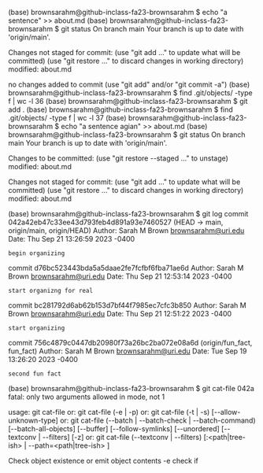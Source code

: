 (base) brownsarahm@github-inclass-fa23-brownsarahm $ echo "a sentence" >> about.md 
(base) brownsarahm@github-inclass-fa23-brownsarahm $ git status
On branch main
Your branch is up to date with 'origin/main'.

Changes not staged for commit:
  (use "git add <file>..." to update what will be committed)
  (use "git restore <file>..." to discard changes in working directory)
	modified:   about.md

no changes added to commit (use "git add" and/or "git commit -a")
(base) brownsarahm@github-inclass-fa23-brownsarahm $ find .git/objects/ -type f | wc -l
      36
(base) brownsarahm@github-inclass-fa23-brownsarahm $ git add .
(base) brownsarahm@github-inclass-fa23-brownsarahm $ find .git/objects/ -type f | wc -l
      37
(base) brownsarahm@github-inclass-fa23-brownsarahm $ echo "a sentence agian" >> about.md 
(base) brownsarahm@github-inclass-fa23-brownsarahm $ git status
On branch main
Your branch is up to date with 'origin/main'.

Changes to be committed:
  (use "git restore --staged <file>..." to unstage)
	modified:   about.md

Changes not staged for commit:
  (use "git add <file>..." to update what will be committed)
  (use "git restore <file>..." to discard changes in working directory)
	modified:   about.md

(base) brownsarahm@github-inclass-fa23-brownsarahm $ git log 
commit 042a42eb47c33ee43d793feb4d891a93e7460527 (HEAD -> main, origin/main, origin/HEAD)
Author: Sarah M Brown <brownsarahm@uri.edu>
Date:   Thu Sep 21 13:26:59 2023 -0400

    begin organizing

commit d76bc523443bda5a5daae2fe7fcfbf6fba71ae6d
Author: Sarah M Brown <brownsarahm@uri.edu>
Date:   Thu Sep 21 12:53:14 2023 -0400

    start organizng for real

commit bc281792d6ab62b153d7bf44f7985ec7cfc3b850
Author: Sarah M Brown <brownsarahm@uri.edu>
Date:   Thu Sep 21 12:51:22 2023 -0400

    start organizing

commit 756c4879c0447db20980f73a26bc2ba072e08a6d (origin/fun_fact, fun_fact)
Author: Sarah M Brown <brownsarahm@uri.edu>
Date:   Tue Sep 19 13:26:20 2023 -0400

    second fun fact

(base) brownsarahm@github-inclass-fa23-brownsarahm $ git cat-file 042a
fatal: only two arguments allowed in <type> <object> mode, not 1

usage: git cat-file <type> <object>
   or: git cat-file (-e | -p) <object>
   or: git cat-file (-t | -s) [--allow-unknown-type] <object>
   or: git cat-file (--batch | --batch-check | --batch-command) [--batch-all-objects]
                    [--buffer] [--follow-symlinks] [--unordered]
                    [--textconv | --filters] [-z]
   or: git cat-file (--textconv | --filters)
                    [<rev>:<path|tree-ish> | --path=<path|tree-ish> <rev>]

Check object existence or emit object contents
    -e                    check if <object> exists
    -p                    pretty-print <object> content

Emit [broken] object attributes
    -t                    show object type (one of 'blob', 'tree', 'commit', 'tag', ...)
    -s                    show object size
    --allow-unknown-type  allow -s and -t to work with broken/corrupt objects
    --use-mailmap         use mail map file
    --mailmap ...         alias of --use-mailmap

Batch objects requested on stdin (or --batch-all-objects)
    --batch[=<format>]    show full <object> or <rev> contents
    --batch-check[=<format>]
                          like --batch, but don't emit <contents>
    -z                    stdin is NUL-terminated
    --batch-command[=<format>]
                          read commands from stdin
    --batch-all-objects   with --batch[-check]: ignores stdin, batches all known objects

Change or optimize batch output
    --buffer              buffer --batch output
    --follow-symlinks     follow in-tree symlinks
    --unordered           do not order objects before emitting them

Emit object (blob or tree) with conversion or filter (stand-alone, or with batch)
    --textconv            run textconv on object's content
    --filters             run filters on object's content
    --path blob|tree      use a <path> for (--textconv | --filters); Not with 'batch'

(base) brownsarahm@github-inclass-fa23-brownsarahm $ git cat-file -p 042a
tree 11d53c24bb5d2bf2e3f645ef188f8bc75fa9c911
parent d76bc523443bda5a5daae2fe7fcfbf6fba71ae6d
author Sarah M Brown <brownsarahm@uri.edu> 1695317219 -0400
committer Sarah M Brown <brownsarahm@uri.edu> 1695317219 -0400

begin organizing
(base) brownsarahm@github-inclass-fa23-brownsarahm $ git cat-file -p 11d5
040000 tree 95b60ce8cdec1bc4e1df1416e0c0e6ecbd3e7a8c	.github
100644 blob e69de29bb2d1d6434b8b29ae775ad8c2e48c5391	API.md
100644 blob e69de29bb2d1d6434b8b29ae775ad8c2e48c5391	CONTRIBUTING.md
100644 blob e69de29bb2d1d6434b8b29ae775ad8c2e48c5391	LICENSE.md
100644 blob 8c7cefb877c62a46a3b71c68a858c24075b379fe	README.md
100644 blob b62d570421c3096d8c80c7df56357cdd3203fd3a	about.md
100644 blob e69de29bb2d1d6434b8b29ae775ad8c2e48c5391	abstract_base_class.py
100644 blob e69de29bb2d1d6434b8b29ae775ad8c2e48c5391	alternative_classes.py
040000 tree 9896f7a7000a7b9d2fdb12047a141524358286c3	docs
100644 blob e69de29bb2d1d6434b8b29ae775ad8c2e48c5391	helper_functions.py
100644 blob e69de29bb2d1d6434b8b29ae775ad8c2e48c5391	important_classes.py
100644 blob e69de29bb2d1d6434b8b29ae775ad8c2e48c5391	setup.py
040000 tree 45fcb1dd311e5e45af759cb3627dca5f47f58f04	tests
(base) brownsarahm@github-inclass-fa23-brownsarahm $ git cat-file -p b62d
Sarah Brown
2027
- i skied competitively in high school
- i started at URI in 2020
- I went to Northeastern

(base) brownsarahm@github-inclass-fa23-brownsarahm $ git status
On branch main
Your branch is up to date with 'origin/main'.

Changes to be committed:
  (use "git restore --staged <file>..." to unstage)
	modified:   about.md

Changes not staged for commit:
  (use "git add <file>..." to update what will be committed)
  (use "git restore <file>..." to discard changes in working directory)
	modified:   about.md

(base) brownsarahm@github-inclass-fa23-brownsarahm $ ls .git
COMMIT_EDITMSG	REBASE_HEAD	index		packed-refs
FETCH_HEAD	config		info		refs
HEAD		description	logs
ORIG_HEAD	hooks		objects
(base) brownsarahm@github-inclass-fa23-brownsarahm $ cat .git/index 
fk#.github/workflows/create_issues.ymle.??.m?0e.??.m?0??d????⛲??CK?)?wZ???S?API.mde.??.Me.??.M??e????⛲??CK?)?wZ???S?CONTRIBUTING.mde.??.?A?e.??.?A???f????⛲??CK?)?wZ???S?
LICENSE.mde.??.?t?e.??.?t???g?????|?w?*F??h?X?@u?y?	README.mde1[?5??e1[?5??o?8????0f?DTj0|????,?tabout.mde.??.?1?e.??.?1???h????⛲??CK?)?wZ???S?abstract_base_class.pye.??.?e.??.???i????⛲??CK?)?wZ???S?alternative_classes.pye.??.?N?e.??.?N???k????⛲??CK?)?wZ???S?docs/_config.ymle.??.?Ye.??.?Y??l????⛲?docs/_toc.ymle.??.?C?e.??.?C???m????⛲??CK?)?wZ???S?docs/overview.mde.??.?3?e.??.?3???n????⛲??CK?)?wZ???S?helper_functions.pye.??.?/?e.??.?/???o????⛲??CK?)?wZ???S?important_classes.pye.??.?e.??.???p????⛲??CK?)?wZ???Ssetup.pye.??.?'ee.??.?'e??r????⛲??CK?)?wZ???S?tests/test_abc.pye.??.?n?e.??.?n???s????⛲??CK?)?wZ???S?tests/test_alt.pye.??.?O?e.??.?O???t????⛲??CK?)?wZ???S?tests/test_help.pye.??.?@?e.??.?@???u????⛲??CK?)?wZ???S?tests/test_imp.pyTREE?-1 3
docs3 0
????
{?/?z$5???tests4 0
E???1^E?u??b}?_G??.github1 1
??
  ?????????>z?workflows1 0
nm?(base) brownsarahm@github-inclass-fa23-brownsarahm $ git cat-file .git/index  
fatal: only two arguments allowed in <type> <object> mode, not 1

usage: git cat-file <type> <object>
   or: git cat-file (-e | -p) <object>
   or: git cat-file (-t | -s) [--allow-unknown-type] <object>
   or: git cat-file (--batch | --batch-check | --batch-command) [--batch-all-objects]
                    [--buffer] [--follow-symlinks] [--unordered]
                    [--textconv | --filters] [-z]
   or: git cat-file (--textconv | --filters)
                    [<rev>:<path|tree-ish> | --path=<path|tree-ish> <rev>]

Check object existence or emit object contents
    -e                    check if <object> exists
    -p                    pretty-print <object> content

Emit [broken] object attributes
    -t                    show object type (one of 'blob', 'tree', 'commit', 'tag', ...)
    -s                    show object size
    --allow-unknown-type  allow -s and -t to work with broken/corrupt objects
    --use-mailmap         use mail map file
    --mailmap ...         alias of --use-mailmap

Batch objects requested on stdin (or --batch-all-objects)
    --batch[=<format>]    show full <object> or <rev> contents
    --batch-check[=<format>]
                          like --batch, but don't emit <contents>
    -z                    stdin is NUL-terminated
    --batch-command[=<format>]
                          read commands from stdin
    --batch-all-objects   with --batch[-check]: ignores stdin, batches all known objects

Change or optimize batch output
    --buffer              buffer --batch output
    --follow-symlinks     follow in-tree symlinks
    --unordered           do not order objects before emitting them

Emit object (blob or tree) with conversion or filter (stand-alone, or with batch)
    --textconv            run textconv on object's content
    --filters             run filters on object's content
    --path blob|tree      use a <path> for (--textconv | --filters); Not with 'batch'

(base) brownsarahm@github-inclass-fa23-brownsarahm $ git cat-file -p .git/index 
fatal: Not a valid object name .git/index
(base) brownsarahm@github-inclass-fa23-brownsarahm $ git status
On branch main
Your branch is up to date with 'origin/main'.

Changes to be committed:
  (use "git restore --staged <file>..." to unstage)
	modified:   about.md

Changes not staged for commit:
  (use "git add <file>..." to update what will be committed)
  (use "git restore <file>..." to discard changes in working directory)
	modified:   about.md

(base) brownsarahm@github-inclass-fa23-brownsarahm $ git stats
git: 'stats' is not a git command. See 'git --help'.

The most similar command is
	status
(base) brownsarahm@github-inclass-fa23-brownsarahm $ cd ..
(base) brownsarahm@systems $ ls
fa23-kwl-brownsarahm		test
github-inclass-fa23-brownsarahm	tiny-book
(base) brownsarahm@systems $ gh repo clone introcompsys/fall2023
Cloning into 'fall2023'...
remote: Enumerating objects: 1909, done.
remote: Counting objects: 100% (112/112), done.
remote: Compressing objects: 100% (98/98), done.
remote: Total 1909 (delta 62), reused 40 (delta 14), pack-reused 1797
Receiving objects: 100% (1909/1909), 43.48 MiB | 3.53 MiB/s, done.
Resolving deltas: 100% (1273/1273), done.
(base) brownsarahm@systems $ cd fall2023/
(base) brownsarahm@fall2023 $ git fetch --tags
(base) brownsarahm@fall2023 $ ls .git
FETCH_HEAD	description	info		packed-refs
HEAD		hooks		logs		refs
config		index		objects
(base) brownsarahm@fall2023 $ ls .git/refs/
heads	remotes	tags
(base) brownsarahm@fall2023 $ ls .git/refs/heads/
main
(base) brownsarahm@fall2023 $ ls .git/refs/remotes/
origin
(base) brownsarahm@fall2023 $ ls .git/refs/remotes/origin/
HEAD
(base) brownsarahm@fall2023 $ ls .git/refs/tags/
(base) brownsarahm@fall2023 $ git fetch --tags
(base) brownsarahm@fall2023 $ ls .git/refs/tags/
(base) brownsarahm@fall2023 $ pull
-bash: pull: command not found
(base) brownsarahm@fall2023 $ git pull
Already up to date.
(base) brownsarahm@fall2023 $ git fetch --tags
(base) brownsarahm@fall2023 $ ls .git/refs/tags/
(base) brownsarahm@fall2023 $ git tag
c10
c10.1
c11
c11.1
c2
c3
c4
c5
c6
c7
c8
c9
c9.1
(base) brownsarahm@fall2023 $ cd ../github-inclass-fa23-brownsarahm/
(base) brownsarahm@github-inclass-fa23-brownsarahm $ git tag
(base) brownsarahm@github-inclass-fa23-brownsarahm $ git tag v1
(base) brownsarahm@github-inclass-fa23-brownsarahm $ git tag
v1
(base) brownsarahm@github-inclass-fa23-brownsarahm $ git log --pretty=online
fatal: invalid --pretty format: online
(base) brownsarahm@github-inclass-fa23-brownsarahm $ git log --pretty=oneline 
042a42eb47c33ee43d793feb4d891a93e7460527 (HEAD -> main, tag: v1, origin/main, origin/HEAD) begin organizing
d76bc523443bda5a5daae2fe7fcfbf6fba71ae6d start organizng for real
bc281792d6ab62b153d7bf44f7985ec7cfc3b850 start organizing
756c4879c0447db20980f73a26bc2ba072e08a6d (origin/fun_fact, fun_fact) second fun fact
768dec80c5e0734476d476ae83376c9c786b6450 Update about.md
6d4dbd33860fceb9c87bd3c4509deff8cecb3f45 add fun fact
5c8aaa9f2a129d551b8cb2cb294676f63c4af410 Merge pull request #5 from introcompsys/add-name
65e9e39935be8400ef12cc9003592f12244b50da (origin/add-name) closes #2
caeacb503cf4776f075b848f0faff535671f2887 Merge pull request #4 from introcompsys/1-create-an-about-file
693a2b5b9ad4c27eb3b50571b3c93dde353320a1 (origin/1-create-an-about-file, 1-create-an-about-file) create and complete about file closes #1
6a12db0035e7c73772f7b2348b80dd0bfb3a2a2e Add online IDE url
cfe32e5066921ad876d8a2c74b1fcb00c99b1cc7 Initial commit
(base) brownsarahm@github-inclass-fa23-brownsarahm $ git tag --help
(base) brownsarahm@github-inclass-fa23-brownsarahm $ git tag v0 65e9
(base) brownsarahm@github-inclass-fa23-brownsarahm $ git log --pretty=oneline
042a42eb47c33ee43d793feb4d891a93e7460527 (HEAD -> main, tag: v1, origin/main, origin/HEAD) begin organizing
d76bc523443bda5a5daae2fe7fcfbf6fba71ae6d start organizng for real
bc281792d6ab62b153d7bf44f7985ec7cfc3b850 start organizing
756c4879c0447db20980f73a26bc2ba072e08a6d (origin/fun_fact, fun_fact) second fun fact
768dec80c5e0734476d476ae83376c9c786b6450 Update about.md
6d4dbd33860fceb9c87bd3c4509deff8cecb3f45 add fun fact
5c8aaa9f2a129d551b8cb2cb294676f63c4af410 Merge pull request #5 from introcompsys/add-name
65e9e39935be8400ef12cc9003592f12244b50da (tag: v0, origin/add-name) closes #2
caeacb503cf4776f075b848f0faff535671f2887 Merge pull request #4 from introcompsys/1-create-an-about-file
693a2b5b9ad4c27eb3b50571b3c93dde353320a1 (origin/1-create-an-about-file, 1-create-an-about-file) create and complete about file closes #1
6a12db0035e7c73772f7b2348b80dd0bfb3a2a2e Add online IDE url
cfe32e5066921ad876d8a2c74b1fcb00c99b1cc7 Initial commit
(base) brownsarahm@github-inclass-fa23-brownsarahm $ ls .git/refs/
heads	remotes	tags
(base) brownsarahm@github-inclass-fa23-brownsarahm $ ls .git/refs/tags/
v0	v1
(base) brownsarahm@github-inclass-fa23-brownsarahm $ cat .git/refs/tags/v0
65e9e39935be8400ef12cc9003592f12244b50da
(base) brownsarahm@github-inclass-fa23-brownsarahm $ git log --pretty=onelinev0..v1
fatal: invalid --pretty format: onelinev0..v1
(base) brownsarahm@github-inclass-fa23-brownsarahm $ git log --pretty=oneline v0..v1
042a42eb47c33ee43d793feb4d891a93e7460527 (HEAD -> main, tag: v1, origin/main, origin/HEAD) begin organizing
d76bc523443bda5a5daae2fe7fcfbf6fba71ae6d start organizng for real
bc281792d6ab62b153d7bf44f7985ec7cfc3b850 start organizing
756c4879c0447db20980f73a26bc2ba072e08a6d (origin/fun_fact, fun_fact) second fun fact
768dec80c5e0734476d476ae83376c9c786b6450 Update about.md
6d4dbd33860fceb9c87bd3c4509deff8cecb3f45 add fun fact
5c8aaa9f2a129d551b8cb2cb294676f63c4af410 Merge pull request #5 from introcompsys/add-name
(base) brownsarahm@github-inclass-fa23-brownsarahm $ git push
To https://github.com/introcompsys/github-inclass-fa23-brownsarahm.git
 ! [rejected]        main -> main (fetch first)
error: failed to push some refs to 'https://github.com/introcompsys/github-inclass-fa23-brownsarahm.git'
hint: Updates were rejected because the remote contains work that you do
hint: not have locally. This is usually caused by another repository pushing
hint: to the same ref. You may want to first integrate the remote changes
hint: (e.g., 'git pull ...') before pushing again.
hint: See the 'Note about fast-forwards' in 'git push --help' for details.
(base) brownsarahm@github-inclass-fa23-brownsarahm $ git pull
remote: Enumerating objects: 9, done.
remote: Counting objects: 100% (9/9), done.
remote: Compressing objects: 100% (3/3), done.
remote: Total 6 (delta 3), reused 6 (delta 3), pack-reused 0
Unpacking objects: 100% (6/6), 745 bytes | 82.00 KiB/s, done.
From https://github.com/introcompsys/github-inclass-fa23-brownsarahm
   042a42e..4202c16  main       -> origin/main
Updating 042a42e..4202c16
error: Your local changes to the following files would be overwritten by merge:
	about.md
Please commit your changes or stash them before you merge.
Aborting
(base) brownsarahm@github-inclass-fa23-brownsarahm $ git push --tags
Total 0 (delta 0), reused 0 (delta 0), pack-reused 0
To https://github.com/introcompsys/github-inclass-fa23-brownsarahm.git
 * [new tag]         v0 -> v0
 * [new tag]         v1 -> v1
(base) brownsarahm@github-inclass-fa23-brownsarahm $ gh repo view --web
Opening github.com/introcompsys/github-inclass-fa23-brownsarahm in your browser.
(base) brownsarahm@github-inclass-fa23-brownsarahm $ git blame
usage: git blame [<options>] [<rev-opts>] [<rev>] [--] <file>

    <rev-opts> are documented in git-rev-list(1)

    --incremental         show blame entries as we find them, incrementally
    -b                    do not show object names of boundary commits (Default: off)
    --root                do not treat root commits as boundaries (Default: off)
    --show-stats          show work cost statistics
    --progress            force progress reporting
    --score-debug         show output score for blame entries
    -f, --show-name       show original filename (Default: auto)
    -n, --show-number     show original linenumber (Default: off)
    -p, --porcelain       show in a format designed for machine consumption
    --line-porcelain      show porcelain format with per-line commit information
    -c                    use the same output mode as git-annotate (Default: off)
    -t                    show raw timestamp (Default: off)
    -l                    show long commit SHA1 (Default: off)
    -s                    suppress author name and timestamp (Default: off)
    -e, --show-email      show author email instead of name (Default: off)
    -w                    ignore whitespace differences
    --ignore-rev <rev>    ignore <rev> when blaming
    --ignore-revs-file <file>
                          ignore revisions from <file>
    --color-lines         color redundant metadata from previous line differently
    --color-by-age        color lines by age
    --minimal             spend extra cycles to find better match
    -S <file>             use revisions from <file> instead of calling git-rev-list
    --contents <file>     use <file>'s contents as the final image
    -C[<score>]           find line copies within and across files
    -M[<score>]           find line movements within and across files
    -L <range>            process only line range <start>,<end> or function :<funcname>
    --abbrev[=<n>]        use <n> digits to display object names

(base) brownsarahm@github-inclass-fa23-brownsarahm $ git bisect start
status: waiting for both good and bad commits
(base) brownsarahm@github-inclass-fa23-brownsarahm $ git bisect bad
status: waiting for good commit(s), bad commit known
(base) brownsarahm@github-inclass-fa23-brownsarahm $ git bisect good v0
Bisecting: 3 revisions left to test after this (roughly 2 steps)
error: Your local changes to the following files would be overwritten by checkout:
	about.md
Please commit your changes or stash them before you switch branches.
Aborting
(base) brownsarahm@github-inclass-fa23-brownsarahm $ git stash
Saved working directory and index state WIP on main: 042a42e begin organizing
(base) brownsarahm@github-inclass-fa23-brownsarahm $ git bisect good v0
Bisecting: 3 revisions left to test after this (roughly 2 steps)
[768dec80c5e0734476d476ae83376c9c786b6450] Update about.md
(base) brownsarahm@github-inclass-fa23-brownsarahm $ git bisect good
Bisecting: 1 revision left to test after this (roughly 1 step)
[bc281792d6ab62b153d7bf44f7985ec7cfc3b850] start organizing
(base) brownsarahm@github-inclass-fa23-brownsarahm $ git bisect bad
Bisecting: 0 revisions left to test after this (roughly 0 steps)
[756c4879c0447db20980f73a26bc2ba072e08a6d] second fun fact
(base) brownsarahm@github-inclass-fa23-brownsarahm $ git log
commit 756c4879c0447db20980f73a26bc2ba072e08a6d (HEAD, origin/fun_fact, fun_fact)
Author: Sarah M Brown <brownsarahm@uri.edu>
Date:   Tue Sep 19 13:26:20 2023 -0400

    second fun fact

commit 768dec80c5e0734476d476ae83376c9c786b6450
Author: Sarah Brown <brownsarahm@uri.edu>
Date:   Tue Sep 19 13:21:31 2023 -0400

    Update about.md

commit 6d4dbd33860fceb9c87bd3c4509deff8cecb3f45
Author: Sarah M Brown <brownsarahm@uri.edu>
Date:   Tue Sep 19 13:06:54 2023 -0400

    add fun fact

commit 5c8aaa9f2a129d551b8cb2cb294676f63c4af410
Merge: caeacb5 65e9e39
Author: Sarah Brown <brownsarahm@uri.edu>
Date:   Tue Sep 19 12:47:08 2023 -0400

    Merge pull request #5 from introcompsys/add-name
    
(base) brownsarahm@github-inclass-fa23-brownsarahm $ ls
README.md	about.md
(base) brownsarahm@github-inclass-fa23-brownsarahm $ cat about.md 
Sarah Brown
2027
- i skied competitively in high school
- i started at URI in 2020
- I went to Northeastern

(base) brownsarahm@github-inclass-fa23-brownsarahm $ git diff about.md 
(base) brownsarahm@github-inclass-fa23-brownsarahm $ git log
commit 756c4879c0447db20980f73a26bc2ba072e08a6d (HEAD, origin/fun_fact, fun_fact)
Author: Sarah M Brown <brownsarahm@uri.edu>
Date:   Tue Sep 19 13:26:20 2023 -0400

    second fun fact

commit 768dec80c5e0734476d476ae83376c9c786b6450
Author: Sarah Brown <brownsarahm@uri.edu>
Date:   Tue Sep 19 13:21:31 2023 -0400

    Update about.md

commit 6d4dbd33860fceb9c87bd3c4509deff8cecb3f45
Author: Sarah M Brown <brownsarahm@uri.edu>
Date:   Tue Sep 19 13:06:54 2023 -0400

    add fun fact

commit 5c8aaa9f2a129d551b8cb2cb294676f63c4af410
Merge: caeacb5 65e9e39
Author: Sarah Brown <brownsarahm@uri.edu>
Date:   Tue Sep 19 12:47:08 2023 -0400

    Merge pull request #5 from introcompsys/add-name
    
(base) brownsarahm@github-inclass-fa23-brownsarahm $ git bisect bad
756c4879c0447db20980f73a26bc2ba072e08a6d is the first bad commit
commit 756c4879c0447db20980f73a26bc2ba072e08a6d
Author: Sarah M Brown <brownsarahm@uri.edu>
Date:   Tue Sep 19 13:26:20 2023 -0400

    second fun fact

 about.md | 2 ++
 1 file changed, 2 insertions(+)
(base) brownsarahm@github-inclass-fa23-brownsarahm $ git status
HEAD detached at 756c487
You are currently bisecting, started from branch 'main'.
  (use "git bisect reset" to get back to the original branch)

nothing to commit, working tree clean
(base) brownsarahm@github-inclass-fa23-brownsarahm $ git bisect reset
Previous HEAD position was 756c487 second fun fact
Switched to branch 'main'
Your branch is behind 'origin/main' by 2 commits, and can be fast-forwarded.
  (use "git pull" to update your local branch)
(base) brownsarahm@github-inclass-fa23-brownsarahm $ git pull
Updating 042a42e..4202c16
Fast-forward
 README.md                 | 37 +++++++++++++++++++------------------
 about.md => docs/about.md |  0
 2 files changed, 19 insertions(+), 18 deletions(-)
 rename about.md => docs/about.md (100%)
(base) brownsarahm@github-inclass-fa23-brownsarahm $ git stash
No local changes to save
(base) brownsarahm@github-inclass-fa23-brownsarahm $ git stash list
stash@{0}: WIP on main: 042a42e begin organizing
(base) brownsarahm@github-inclass-fa23-brownsarahm $ git stash apply
On branch main
Your branch is up to date with 'origin/main'.

Changes not staged for commit:
  (use "git add <file>..." to update what will be committed)
  (use "git restore <file>..." to discard changes in working directory)
	modified:   docs/about.md

no changes added to commit (use "git add" and/or "git commit -a")
(base) brownsarahm@github-inclass-fa23-brownsarahm $ git stash apply --index
error: about.md: does not exist in index
error: conflicts in index. Try without --index.
(base) brownsarahm@github-inclass-fa23-brownsarahm $ git add .
(base) brownsarahm@github-inclass-fa23-brownsarahm $ echo "another edit" >> docs/about.md 
(base) brownsarahm@github-inclass-fa23-brownsarahm $ git status
On branch main
Your branch is up to date with 'origin/main'.

Changes to be committed:
  (use "git restore --staged <file>..." to unstage)
	modified:   docs/about.md

Changes not staged for commit:
  (use "git add <file>..." to update what will be committed)
  (use "git restore <file>..." to discard changes in working directory)
	modified:   docs/about.md

(base) brownsarahm@github-inclass-fa23-brownsarahm $ git stash
Saved working directory and index state WIP on main: 4202c16 fix readme to remove >
(base) brownsarahm@github-inclass-fa23-brownsarahm $ git status
On branch main
Your branch is up to date with 'origin/main'.

nothing to commit, working tree clean
(base) brownsarahm@github-inclass-fa23-brownsarahm $ git stash list
stash@{0}: WIP on main: 4202c16 fix readme to remove >
stash@{1}: WIP on main: 042a42e begin organizing
(base) brownsarahm@github-inclass-fa23-brownsarahm $ git stash apply --index
On branch main
Your branch is up to date with 'origin/main'.

Changes to be committed:
  (use "git restore --staged <file>..." to unstage)
	modified:   docs/about.md

Changes not staged for commit:
  (use "git add <file>..." to update what will be committed)
  (use "git restore <file>..." to discard changes in working directory)
	modified:   docs/about.md

(base) brownsarahm@github-inclass-fa23-brownsarahm $ 
